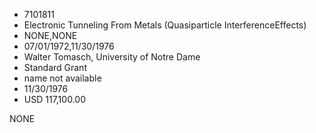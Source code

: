 * 7101811
* Electronic Tunneling From Metals (Quasiparticle InterferenceEffects)
* NONE,NONE
* 07/01/1972,11/30/1976
* Walter Tomasch, University of Notre Dame
* Standard Grant
* name not available
* 11/30/1976
* USD 117,100.00

NONE